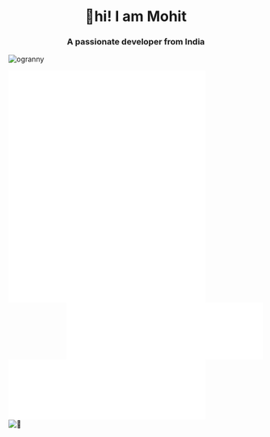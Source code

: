 <h1 align="center">👋hi! I am Mohit</h2>

<h3 align="center">A passionate developer from India</h3>

<p align="left"> <img src="https://komarev.com/ghpvc/?username=ogranny" alt="ogranny" /> </p>
<img align="left" width="390" alt="🦑" src="./github-metrics.svg">
<img align="left" width="390" alt="🦑" src="/metrics.plugin.isocalendar.svg">
<img align="right" width="390" alt="🦑" src="/metrics.plugin.traffic.svg">  
<img align="left" width="390" alt="🦑" src="/metrics.plugin.topics.icons.svg">  
<img align="left" width="390" alt="🦑" src="/metrics.plugin.languages.svg">  
<img align="left" width="390" alt="🦑" src="/metrics.plugin.habits.svg">  


